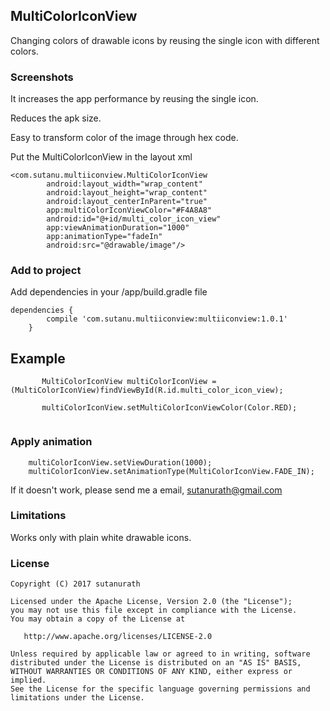 ## MultiColorIconView


Changing colors of drawable icons by reusing the single icon with different colors.


### Screenshots


It increases the app performance by reusing the single icon.

Reduces the apk size.

Easy to transform color of the image through hex code.


Put the MultiColorIconView in the layout xml

```
<com.sutanu.multiiconview.MultiColorIconView
        android:layout_width="wrap_content"
        android:layout_height="wrap_content"
        android:layout_centerInParent="true"
        app:multiColorIconViewColor="#F4A8A8"
        android:id="@+id/multi_color_icon_view"
        app:viewAnimationDuration="1000"
        app:animationType="fadeIn"
        android:src="@drawable/image"/>
```

### Add to project

Add dependencies in your /app/build.gradle file

```
dependencies {
	    compile 'com.sutanu.multiiconview:multiiconview:1.0.1'
	}

```

## Example

```
       MultiColorIconView multiColorIconView = (MultiColorIconView)findViewById(R.id.multi_color_icon_view);

       multiColorIconView.setMultiColorIconViewColor(Color.RED);
        
```
### Apply animation

        multiColorIconView.setViewDuration(1000);
        multiColorIconView.setAnimationType(MultiColorIconView.FADE_IN);


If it doesn't work, please send me a email, sutanurath@gmail.com

### Limitations

Works only with plain white drawable icons.

### License

```
Copyright (C) 2017 sutanurath

Licensed under the Apache License, Version 2.0 (the "License");
you may not use this file except in compliance with the License.
You may obtain a copy of the License at

   http://www.apache.org/licenses/LICENSE-2.0

Unless required by applicable law or agreed to in writing, software
distributed under the License is distributed on an "AS IS" BASIS,
WITHOUT WARRANTIES OR CONDITIONS OF ANY KIND, either express or implied.
See the License for the specific language governing permissions and
limitations under the License.
```

